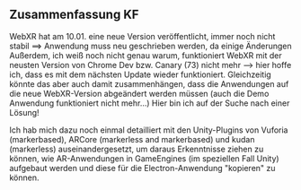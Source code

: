 ## Zusammenfassung KF
WebXR hat am 10.01. eine neue Version veröffentlicht, immer noch nicht stabil ==> Anwendung muss neu geschrieben werden, da einige Änderungen
Außerdem, ich weiß noch nicht genau warum, funktioniert WebXR mit der neusten Version von Chrome Dev bzw. Canary (73) nicht mehr --> hier hoffe ich, dass es mit dem nächsten Update wieder funktioniert. Gleichzeitig könnte das aber auch damit zusammenhängen, dass die Anwendungen auf die neue WebXR-Version abgeändert werden müssen (auch die Demo Anwendung funktioniert nicht mehr…) 
Hier bin ich auf der Suche nach einer Lösung!  

Ich hab mich dazu noch einmal detailliert mit den Unity-Plugins von Vuforia (markerbased), ARCore (markerless and markerbased) und kudan (markerless) auseinandergesetzt, um daraus Erkenntnisse ziehen zu können, wie AR-Anwendungen in GameEngines (im speziellen Fall Unity) aufgebaut werden und diese für die Electron-Anwendung "kopieren" zu können.  

